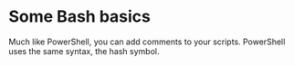 # Some Bash basics

Much like PowerShell, you can add comments to your scripts. PowerShell uses the same syntax,
the hash symbol.
